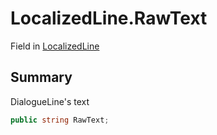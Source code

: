# LocalizedLine.RawText

Field in [LocalizedLine](/docs/api/csharp/yarn.unity.localizedline.md)

## Summary


DialogueLine's text


```csharp
public string RawText;
```

